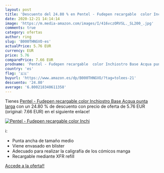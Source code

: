 ```yaml
---
layout: post
title: 'Descuento del 24.80 % en Pentel - Fudepen recargable  color Inchi'
date: 2020-12-21 14:14:14
image: 'https://m.media-amazon.com/images/I/416vczORVSL._SL200_.jpg'
comments: true
category: ofertas
author: ring
slug: 'B000THNGVO-es'
actualPrice: 5.76 EUR
currency: EUR
price: 5.76
comparePrice: 7.66 EUR
prodname: 'Pentel - Fudepen recargable  color Inchiostro Base Acqua punta larga'
country: 'es'
flag: '🇪🇸'
buyurl: 'https://www.amazon.es/dp/B000THNGVO/?tag=tolees-21'
descuento: '24.80'
average: '6.800218340611358'
---
```


Tienes [Pentel - Fudepen recargable  color Inchiostro Base Acqua punta larga](https://www.amazon.es/dp/B000THNGVO/?tag=tolees-21) con un 24.80 % de descuento con precio de oferta de 5.76 EUR (original: 7.66 EUR) en el siguiente enlace!

[![Pentel - Fudepen recargable  color Inchi](https://m.media-amazon.com/images/I/416vczORVSL._SL200_.jpg)](https://www.amazon.es/dp/B000THNGVO/?tag=tolees-21)

ℹ️:

- Punta ancha de tamaño medio
- Viene envasado en blister
- Adecuado para realizar la caligrafía de los cómicos manga
- Recargable mediante XFR refill

[Accede a la oferta!!](https://www.amazon.es/dp/B000THNGVO/?tag=tolees-21)
